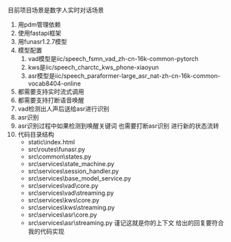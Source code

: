 目前项目场景是数字人实时对话场景
1. 用pdm管理依赖
2. 使用fastapi框架
3. 用funasr1.2.7模型
4. 模型配置
    1. vad模型是iic/speech_fsmn_vad_zh-cn-16k-common-pytorch
    2. kws是iic/speech_charctc_kws_phone-xiaoyun
    3. asr模型是iic/speech_paraformer-large_asr_nat-zh-cn-16k-common-vocab8404-online
5. 都需要支持实时流式调用
6. 都需要支持打断语音唤醒
7. vad检测出人声后送给asr进行识别
8. asr识别
9. asr识别过程中如果检测到唤醒关键词 也需要打断asr识别 进行新的状态流转 
10. 代码目录结构
    - static\index.html
    - src\routes\funasr.py
    - src\common\states.py
    - src\services\state_machine.py
    - src\services\session_handler.py
    - src\services\base_model_service.py
    - src\services\vad\core.py
    - src\services\vad\streaming.py
    - src\services\kws\core.py
    - src\services\kws\streaming.py
    - src\services\asr\core.py
    - src\services\asr\streaming.py
谨记这就是你的上下文 给出的回复要符合我的代码实现
